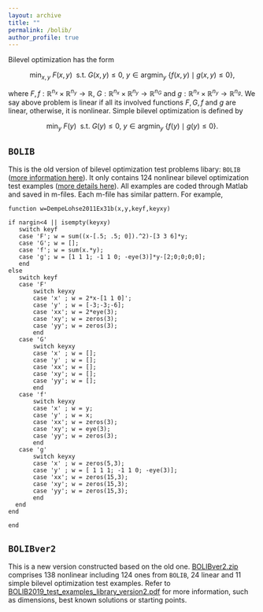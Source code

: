 ```yaml
---
layout: archive
title: ""   
permalink: /bolib/
author_profile: true
---
```


Bilevel optimization has the form

$$ \min_{x,y}~ F(x,y)~~ \mbox{s.t.}~  G(x,y)\leq 0,~ y\in \mbox{argmin}_y~ \{ f(x,y)\mid g(x,y)\leq 0 \}, \nonumber $$

where  $F,f:\mathbb{R}^{n_x}\times\mathbb{R}^{n_y}\rightarrow \mathbb{R}$, $G:\mathbb{R}^{n_x}\times\mathbb{R}^{n_y}\rightarrow \mathbb{R}^{n_G}$ and $g:\mathbb{R}^{n_x}\times\mathbb{R}^{n_y}\rightarrow \mathbb{R}^{n_g}$. We say  above problem is linear if all its involved functions $F, G, f$ and $g$ are linear, otherwise, it is nonlinear. Simple bilevel optimization is defined by

$$ \min_{y}~ F(y)~~ \mbox{s.t.}~  G(y)\leq 0,~ y\in \mbox{argmin}_y~ \{ f(y)\mid g(y)\leq 0 \}. \nonumber $$


$\texttt{BOLIB}$
---

 This is the old version of  bilevel optimization test problems libary: $\texttt{BOLIB}$ ([more information here](https://github.com/ShenglongZhou/BOLIB)).  It only contains 124 nonlinear bilevel optimization test examples ([more details here](https://www.researchgate.net/publication/325120369)). All examples are coded through Matlab and saved in m-files. Each m-file has similar pattern. For example,
 
 ```
function w=DempeLohse2011Ex31b(x,y,keyf,keyxy)

if nargin<4 || isempty(keyxy)
    switch keyf
    case 'F'; w = sum((x-[.5; .5; 0]).^2)-[3 3 6]*y;
    case 'G'; w = [];      
    case 'f'; w = sum(x.*y);     
    case 'g'; w = [1 1 1; -1 1 0; -eye(3)]*y-[2;0;0;0;0];
    end    
else
    switch keyf
    case 'F'
        switch keyxy
        case 'x' ; w = 2*x-[1 1 0]';        
        case 'y' ; w = [-3;-3;-6];       
        case 'xx'; w = 2*eye(3);
        case 'xy'; w = zeros(3);
        case 'yy'; w = zeros(3);
        end 
    case 'G'  
        switch keyxy
        case 'x' ; w = [];    
        case 'y' ; w = [];         
        case 'xx'; w = [];
        case 'xy'; w = [];
        case 'yy'; w = [];
        end           
	case 'f'   
        switch keyxy
        case 'x' ; w = y;    
        case 'y' ; w = x;         
        case 'xx'; w = zeros(3);
        case 'xy'; w = eye(3);
        case 'yy'; w = zeros(3);
        end           
	case 'g'    
        switch keyxy
        case 'x' ; w = zeros(5,3);
        case 'y' ; w = [ 1 1 1; -1 1 0; -eye(3)];             
        case 'xx'; w = zeros(15,3);
        case 'xy'; w = zeros(15,3);
        case 'yy'; w = zeros(15,3);
        end        
   end   
end

end

 ```

$\texttt{BOLIBver2}$
---
This is a new version constructed based on the old one. [BOLIBver2.zip](\files\BOLIBEver2.zip) comprises  138 nonlinear including 124 ones from $\texttt{BOLIB}$, 24 linear and  11 simple bilevel optimization test examples. Refer to [BOLIB2019_test_examples_library_version2.pdf](\files\BOLIB2019_test_examples_library_version2.pdf) for more information, such as dimensions, best known solutions  or  starting points. 
